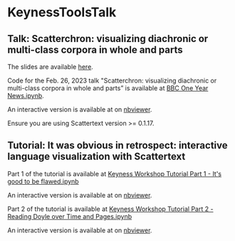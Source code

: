 # KeynessToolsTalk

## Talk: Scatterchron: visualizing diachronic or multi-class corpora in whole and parts

The slides are available [here](https://github.com/JasonKessler/KeynessToolsTalk/blob/main/Scatterchron-2023-02-26.pdf).

Code for the Feb. 26, 2023 talk "Scatterchron: visualizing diachronic or multi-class corpora in whole and parts” is available at [BBC One Year News.ipynb](https://github.com/JasonKessler/KeynessToolsTalk/blob/main/BBC%20News%20One%20Year.ipynb).

An interactive version is available at on [nbviewer](https://nbviewer.org/github/JasonKessler/KeynessToolsTalk/blob/main/BBC%20News%20One%20Year.ipynb).

Ensure you are using Scattertext version >= 0.1.17.

## Tutorial: It was obvious in retrospect: interactive language visualization with Scattertext

Part 1 of the tutorial is available at [Keyness Workshop Tutorial Part 1 - It's good to be flawed.ipynb](https://github.com/JasonKessler/KeynessToolsTalk/blob/main/Keyness%20Workshop%20Tutorial%20Part%201%20-%20It's%20good%20to%20be%20flawed.ipynb)

An interactive version is available at on [nbviewer](https://nbviewer.org/github/JasonKessler/KeynessToolsTalk/blob/main/Keyness%20Workshop%20Tutorial%20Part%201%20-%20It's%20good%20to%20be%20flawed.ipynb).


Part 2 of the tutorial is available at [Keyness Workshop Tutorial Part 2 - Reading Doyle over Time and Pages.ipynb](https://github.com/JasonKessler/KeynessToolsTalk/blob/main/Keyness%20Workshop%20Tutorial%20Part%202%20-%20Reading%20Doyle%20over%20Time%20and%20Pages.ipynb)

An interactive version is available at on [nbviewer](https://nbviewer.org/github/JasonKessler/KeynessToolsTalk/blob/main/Keyness%20Workshop%20Tutorial%20Part%202%20-%20Reading%20Doyle%20over%20Time%20and%20Pages.ipynb).
